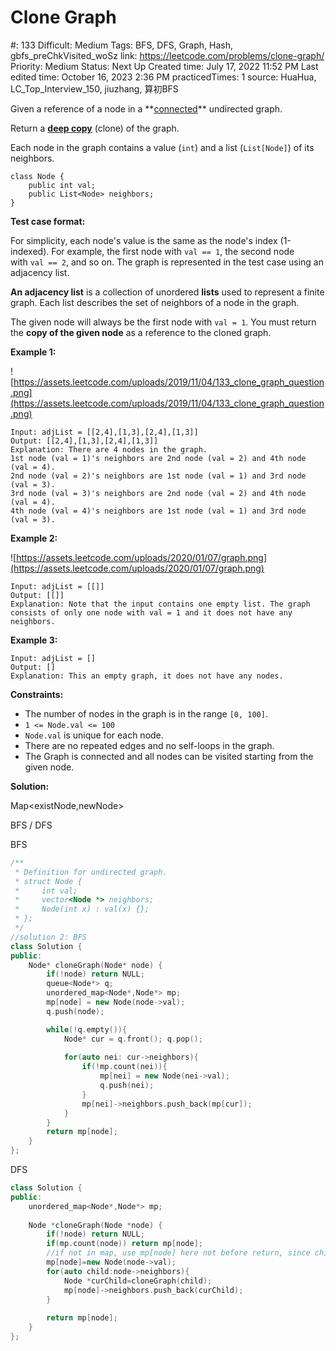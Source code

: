 # Clone Graph

#: 133
Difficult: Medium
Tags: BFS, DFS, Graph, Hash, gbfs_preChkVisited_woSz
link: https://leetcode.com/problems/clone-graph/
Priority: Medium
Status: Next Up
Created time: July 17, 2022 11:52 PM
Last edited time: October 16, 2023 2:36 PM
practicedTimes: 1
source: HuaHua, LC_Top_Interview_150, jiuzhang, 算初BFS

Given a reference of a node in a **[connected](https://en.wikipedia.org/wiki/Connectivity_(graph_theory)#Connected_graph)** undirected graph.

Return a **[deep copy](https://en.wikipedia.org/wiki/Object_copying#Deep_copy)** (clone) of the graph.

Each node in the graph contains a value (`int`) and a list (`List[Node]`) of its neighbors.

```
class Node {
    public int val;
    public List<Node> neighbors;
}

```

**Test case format:**

For simplicity, each node's value is the same as the node's index (1-indexed). For example, the first node with `val == 1`, the second node with `val == 2`, and so on. The graph is represented in the test case using an adjacency list.

**An adjacency list** is a collection of unordered **lists** used to represent a finite graph. Each list describes the set of neighbors of a node in the graph.

The given node will always be the first node with `val = 1`. You must return the **copy of the given node** as a reference to the cloned graph.

**Example 1:**

![https://assets.leetcode.com/uploads/2019/11/04/133_clone_graph_question.png](https://assets.leetcode.com/uploads/2019/11/04/133_clone_graph_question.png)

```
Input: adjList = [[2,4],[1,3],[2,4],[1,3]]
Output: [[2,4],[1,3],[2,4],[1,3]]
Explanation: There are 4 nodes in the graph.
1st node (val = 1)'s neighbors are 2nd node (val = 2) and 4th node (val = 4).
2nd node (val = 2)'s neighbors are 1st node (val = 1) and 3rd node (val = 3).
3rd node (val = 3)'s neighbors are 2nd node (val = 2) and 4th node (val = 4).
4th node (val = 4)'s neighbors are 1st node (val = 1) and 3rd node (val = 3).

```

**Example 2:**

![https://assets.leetcode.com/uploads/2020/01/07/graph.png](https://assets.leetcode.com/uploads/2020/01/07/graph.png)

```
Input: adjList = [[]]
Output: [[]]
Explanation: Note that the input contains one empty list. The graph consists of only one node with val = 1 and it does not have any neighbors.

```

**Example 3:**

```
Input: adjList = []
Output: []
Explanation: This an empty graph, it does not have any nodes.

```

**Constraints:**

- The number of nodes in the graph is in the range `[0, 100]`.
- `1 <= Node.val <= 100`
- `Node.val` is unique for each node.
- There are no repeated edges and no self-loops in the graph.
- The Graph is connected and all nodes can be visited starting from the given node.

**Solution:**

Map<existNode,newNode>

BFS / DFS

BFS

```cpp
/**
 * Definition for undirected graph.
 * struct Node {
 *     int val;
 *     vector<Node *> neighbors;
 *     Node(int x) : val(x) {};
 * };
 */
//solution 2: BFS
class Solution {
public:
    Node* cloneGraph(Node* node) {
        if(!node) return NULL;
        queue<Node*> q;
        unordered_map<Node*,Node*> mp;
        mp[node] = new Node(node->val);
        q.push(node);

        while(!q.empty()){
            Node* cur = q.front(); q.pop();
            
            for(auto nei: cur->neighbors){
                if(!mp.count(nei)){ 
                    mp[nei] = new Node(nei->val);
                    q.push(nei);
                }
                mp[nei]->neighbors.push_back(mp[cur]);
            }
        }
        return mp[node];
    }
};
```

DFS

```cpp
class Solution {
public:
    unordered_map<Node*,Node*> mp;
    
    Node *cloneGraph(Node *node) {
        if(!node) return NULL;
        if(mp.count(node)) return mp[node];
        //if not in map, use mp[node] here not before return, since child may linked to this node, then cause cycle    
        mp[node]=new Node(node->val);
        for(auto child:node->neighbors){
            Node *curChild=cloneGraph(child);
            mp[node]->neighbors.push_back(curChild);
        }
        
        return mp[node];
    }
};
```